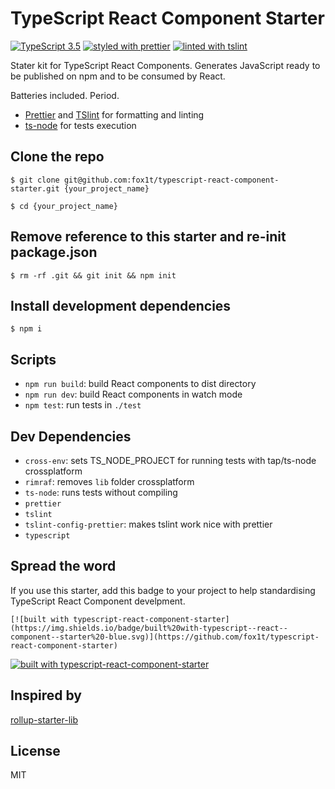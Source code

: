 # TypeScript React Component Starter
[![TypeScript 3.5](https://img.shields.io/badge/TypeScript%20-3.5-blue.svg)](https://github.com/prettier/prettier)
[![styled with prettier](https://img.shields.io/badge/styled%20with-Prettier-blue.svg)](https://github.com/prettier/prettier)
[![linted with tslint](https://img.shields.io/badge/linted%20by-TSLint-brightgreen.svg)](https://palantir.github.io/tslint/)

Stater kit for TypeScript React Components. Generates JavaScript ready to be published on npm and to be consumed by React.

 Batteries included. Period.
- [Prettier](https://prettier.io/) and [TSlint](https://palantir.github.io/tslint/) for formatting and linting
- [ts-node](https://github.com/TypeStrong/ts-node) for tests execution

## Clone the repo
`$ git clone git@github.com:fox1t/typescript-react-component-starter.git {your_project_name}`

`$ cd {your_project_name}`

## Remove reference to this starter and re-init package.json
`$ rm -rf .git && git init && npm init`

## Install development dependencies
`$ npm i`

## Scripts
- `npm run build`: build React components to dist directory
- `npm run dev`: build React components in watch mode
- `npm test`: run tests in `./test`

## Dev Dependencies

- `cross-env`: sets TS_NODE_PROJECT for running tests with tap/ts-node crossplatform
- `rimraf`: removes `lib` folder crossplatform
- `ts-node`: runs tests without compiling
- `prettier`
- `tslint`
- `tslint-config-prettier`: makes tslint work nice with prettier
- `typescript`

## Spread the word
If you use this starter, add this badge to your project to help standardising TypeScript React Component develpment.

`[![built with typescript-react-component-starter](https://img.shields.io/badge/built%20with-typescript--react--component--starter%20-blue.svg)](https://github.com/fox1t/typescript-react-component-starter)`

[![built with typescript-react-component-starter](https://img.shields.io/badge/built%20with-typescript--react--component--starter%20-blue.svg)](https://github.com/fox1t/typescript-react-component-starter)

## Inspired by
[rollup-starter-lib](https://github.com/rollup/rollup-starter-lib/tree/typescript)

## License

MIT

